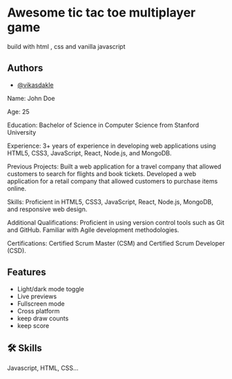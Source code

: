 # Awesome tic tac toe multiplayer game

build with html , css and vanilla javascript

## Authors

- [@vikasdakle](https://github.com/vikasdakle)


Name: 
John Doe

Age: 
25

Education: 
Bachelor of Science in Computer Science from Stanford University

Experience: 
3+ years of experience in developing web applications using HTML5, CSS3, JavaScript, React, Node.js, and MongoDB. 

Previous Projects: 
Built a web application for a travel company that allowed customers to search for flights and book tickets. Developed a web application for a retail company that allowed customers to purchase items online.

Skills: 
Proficient in HTML5, CSS3, JavaScript, React, Node.js, MongoDB, and responsive web design. 

Additional Qualifications: 
Proficient in using version control tools such as Git and GitHub. Familiar with Agile development methodologies.

Certifications: 
Certified Scrum Master (CSM) and Certified Scrum Developer (CSD).
## Features

- Light/dark mode toggle
- Live previews
- Fullscreen mode
- Cross platform
- keep draw counts
- keep score


## 🛠 Skills
Javascript, HTML, CSS...

